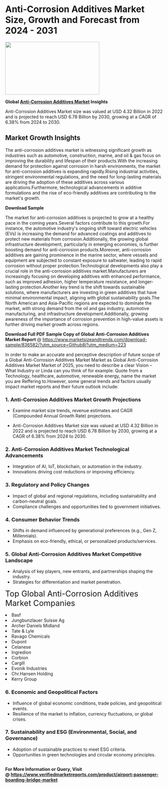 <H1>Anti-Corrosion Additives Market Size, Growth and Forecast from 2024 - 2031</H1><img class="aligncenter size-medium wp-image-584254" src="https://thirdeyenews.in/wp-content/uploads/2024/09/Global-Market-Research-300x168.jpeg" alt="" width="300" height="168" /><p><strong>Global&nbsp;<a href="https://www.marketsizeandtrends.com/download-sample/836582/?utm_source=Github8j?utm_medium=223">Anti-Corrosion Additives Market</a> Insights</strong></p><p>Anti-Corrosion Additives Market size was valued at USD 4.32 Billion in 2022 and is projected to reach USD 6.78 Billion by 2030, growing at a CAGR of 6.38% from 2024 to 2030.</p><p><h2>Market Growth Insights</h2> <p>The anti-corrosion additives market is witnessing significant growth as industries such as automotive, construction, marine, and oil & gas focus on improving the durability and lifespan of their products.With the increasing demand for protection against corrosion in harsh environments, the market for anti-corrosion additives is expanding rapidly.Rising industrial activities, stringent environmental regulations, and the need for long-lasting materials are driving the adoption of these additives across various applications.Furthermore, technological advancements in additive formulations and the rise of eco-friendly additives are contributing to the market's growth.</p> <p><strong>Download Sample</strong></p> <p>The market for anti-corrosion additives is projected to grow at a healthy pace in the coming years.Several factors contribute to this growth.For instance, the automotive industry's ongoing shift toward electric vehicles (EVs) is increasing the demand for advanced coatings and additives to protect new materials from corrosion.Additionally, the growing global infrastructure development, particularly in emerging economies, is further boosting demand for anti-corrosion products.Moreover, anti-corrosion additives are gaining prominence in the marine sector, where vessels and equipment are subjected to constant exposure to saltwater, leading to rapid corrosion without proper protection.Technological developments also play a crucial role in the anti-corrosion additives market.Manufacturers are increasingly focusing on developing additives with enhanced performance, such as improved adhesion, higher temperature resistance, and longer-lasting protection.Another key trend is the shift towards sustainable solutions, where manufacturers are investing in green additives that have minimal environmental impact, aligning with global sustainability goals.The North American and Asia-Pacific regions are expected to dominate the market, with strong demand from the oil and gas industry, automotive manufacturing, and infrastructure development.Additionally, growing awareness of the importance of corrosion prevention in high-value assets is further driving market growth across regions.</p> <p><span class=""><strong>Download Full PDF Sample Copy of Global Anti-Corrosion Additives Market Report</strong> @ <a href="https://www.marketsizeandtrends.com/download-sample/836582/?utm_source=Github8j?utm_medium=223" target="_blank">https://www.marketsizeandtrends.com/download-sample/836582/?utm_source=Github8j?utm_medium=223</a></span></p><p>In order to make an accurate and perceptive description of future scope of a Global&nbsp;Anti-Corrosion Additives Market Market as Global&nbsp;Anti-Corrosion Additives Market Market of 2025, you need to describe a clear Vision &ndash; What Industry or Linda can you think of for example: Quote from a Technology, healthcare, automotive, renewable energy, name the market you are Reffering to.However, some general trends and factors usually impact market reports and their future outlook include:</p><h3>1.&nbsp;<strong>Anti-Corrosion Additives Market Growth Projections</strong></h3><ul><li>Examine market size trends, revenue estimates and CAGR (Compounded Annual Growth Rate) projections.</li><li><p>Anti-Corrosion Additives Market size was valued at USD 4.32 Billion in 2022 and is projected to reach USD 6.78 Billion by 2030, growing at a CAGR of 6.38% from 2024 to 2030.</p></li></ul><h3>2.&nbsp;<strong>Anti-Corrosion Additives Market Technological Advancements</strong></h3><ul><li>Integration of AI, IoT, blockchain, or automation in the industry.</li><li>Innovations driving cost reductions or improving efficiency.</li></ul><h3>3.&nbsp;<strong>Regulatory and Policy Changes</strong></h3><ul><li>Impact of global and regional regulations, including sustainability and carbon-neutral goals.</li><li>Compliance challenges and opportunities tied to government initiatives.</li></ul><h3>4.&nbsp;<strong>Consumer Behavior Trends</strong></h3><ul><li>Shifts in demand influenced by generational preferences (e.g., Gen Z, Millennials).</li><li>Emphasis on eco-friendly, ethical, or personalized products/services.</li></ul><h3>5.&nbsp;<strong>Global Anti-Corrosion Additives Market Competitive Landscape</strong></h3><ul><li>Analysis of key players, new entrants, and partnerships shaping the industry.</li><li>Strategies for differentiation and market penetration.</li></ul><p data-pm-slice="1 1 []"><span style="color: inherit; font-family: inherit; font-size: 25px;">Top Global Anti-Corrosion Additives Market Companies</span></p><div class="" data-test-id=""><p><li>Basf</li><li> Jungbunzlauer Suisse Ag</li><li> Archer Daniels Midland</li><li> Tate & Lyle</li><li> Ravago Chemicals</li><li> Dupont</li><li> Celanese</li><li> Ingredion</li><li> Corbion</li><li> Cargill</li><li> Evonik Industries</li><li> Chr.Hansen Holding</li><li> Kerry Group</li></p></div><h3>6.&nbsp;<strong>Economic and Geopolitical Factors</strong></h3><ul><li>Influence of global economic conditions, trade policies, and geopolitical events.</li><li>Resilience of the market to inflation, currency fluctuations, or global crises.</li></ul><h3>7.&nbsp;<strong>Sustainability and ESG (Environmental, Social, and Governance)</strong></h3><ul><li>Adoption of sustainable practices to meet ESG criteria.</li><li>Opportunities in green technologies and circular economy principles.</li></ul><h2><strong style="font-size: 14px;">For More Information or Query, Visit @&nbsp;</strong><a style="background-color: #ffffff; font-size: 14px;" href="https://www.marketsizeandtrends.com/report/anti-corrosion-additives-market/" target="_blank">https://www.verifiedmarketreports.com/product/airport-passenger-boarding-bridge-market</a></h2>